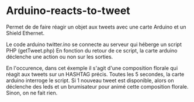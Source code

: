 # Arduino-reacts-to-tweet

Permet de de faire réagir un objet aux tweets avec une carte Arduino et un Shield Ethernet.

Le code arduino twitter.ino se connecte au serveur qui héberge un script PHP (getTweet.php)
En fonction du retour de ce script, la carte arduino déclenche une action ou non sur les sorties.

En l'occurence, dans cet éxemple il s'agit d'une composition florale qui réagit aux tweets sur un HASHTAG précis.
Toutes les 5 secondes, la carte arduino interroge le script. Si 1 nouveau tweet est disponible, alors on déclenche des leds et un brumisateur pour animé cette composition florale.
Sinon, on ne fait rien.
